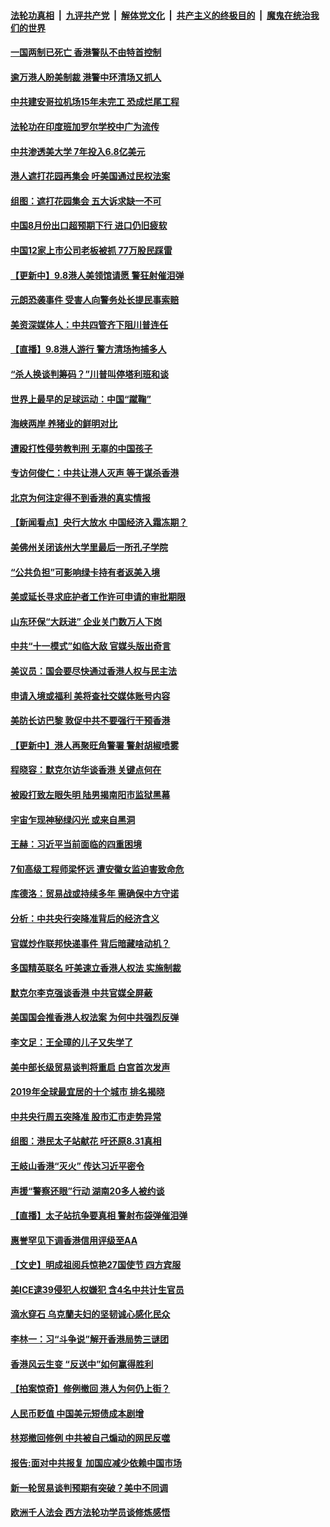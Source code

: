 ####  [法轮功真相](../../../../basic/blob/master/README.md?t=09090100) &nbsp;|&nbsp; [九评共产党](../../../../9ping.md/blob/master/README.md?t=09090100) &nbsp;|&nbsp; [解体党文化](../../../../jtdwh.md/blob/master/README.md?t=09090100)  &nbsp;|&nbsp; [共产主义的终极目的](../../../../gczydzjmd.md/blob/master/README.md?t=09090100) &nbsp;|&nbsp; [魔鬼在统治我们的世界](../../../../mgztzwmdsj.md/blob/master/README.md?t=09090100) 

#### [一国两制已死亡 香港警队不由特首控制](../pages/nf4514/n11507910.md?t=09090100) 

#### [逾万港人盼美制裁 港警中环清场又抓人](../pages/nf4514/n11508033.md?t=09090100) 

#### [中共建安哥拉机场15年未完工 恐成烂尾工程](../pages/nf4514/n11507849.md?t=09090100) 

#### [法轮功在印度班加罗尔学校中广为流传](../pages/nf4514/n11507314.md?t=09090100) 

#### [中共渗透美大学 7年投入6.8亿美元](../pages/nf4514/n11507759.md?t=09090100) 

#### [港人遮打花园再集会 吁美国通过民权法案](../pages/nf4514/n11507725.md?t=09090100) 

#### [组图：遮打花园集会 五大诉求缺一不可](../pages/nf4514/n11506529.md?t=09090100) 

#### [中国8月份出口超预期下行 进口仍旧疲软](../pages/nf4514/n11507613.md?t=09090100) 

#### [中国12家上市公司老板被抓 77万股民踩雷](../pages/nf4514/n11507650.md?t=09090100) 

#### [【更新中】9.8港人美领馆请愿 警狂射催泪弹](../pages/nf4514/n11506711.md?t=09090100) 

#### [元朗恐袭事件 受害人向警务处长提民事索赔](../pages/nf4514/n11507483.md?t=09090100) 

#### [美资深媒体人：中共四管齐下阻川普连任](../pages/nf4514/n11507361.md?t=09090100) 

#### [【直播】9.8港人游行 警方清场拘捕多人](../pages/nf4514/n11504168.md?t=09090100) 

#### [“杀人换谈判筹码？”川普叫停塔利班和谈](../pages/nf4514/n11506928.md?t=09090100) 

#### [世界上最早的足球运动：中国“蹴鞠”](../pages/nf4514/n8010456.md?t=09090100) 

#### [海峡两岸 养猪业的鲜明对比](../pages/nf4514/n11489537.md?t=09090100) 

#### [遭殴打性侵劳教判刑 无辜的中国孩子](../pages/nf4514/n11498781.md?t=09090100) 

#### [专访何俊仁：中共让港人灭声 等于谋杀香港](../pages/nf4514/n11506434.md?t=09090100) 

#### [北京为何注定得不到香港的真实情报](../pages/nf4514/n11506218.md?t=09090100) 

#### [【新闻看点】央行大放水 中国经济入霜冻期？](../pages/nf4514/n11506096.md?t=09090100) 

#### [美佛州关闭该州大学里最后一所孔子学院](../pages/nf4514/n11506106.md?t=09090100) 

#### [“公共负担”可影响绿卡持有者返美入境](../pages/nf4514/n11505077.md?t=09090100) 

#### [美或延长寻求庇护者工作许可申请的审批期限](../pages/nf4514/n11506100.md?t=09090100) 

#### [山东环保“大跃进” 企业关门数万人下岗](../pages/nf4514/n11505808.md?t=09090100) 

#### [中共“十一模式”如临大敌 官媒头版出奇言](../pages/nf4514/n11505756.md?t=09090100) 

#### [美议员：国会要尽快通过香港人权与民主法](../pages/nf4514/n11505799.md?t=09090100) 

#### [申请入境或福利 美将查社交媒体账号内容](../pages/nf4514/n11505983.md?t=09090100) 

#### [美防长访巴黎 敦促中共不要强行干预香港](../pages/nf4514/n11505584.md?t=09090100) 

#### [【更新中】港人再聚旺角警署 警射胡椒喷雾](../pages/nf4514/n11505181.md?t=09090100) 

#### [程晓容：默克尔访华谈香港 关键点何在](../pages/nf4514/n11505133.md?t=09090100) 

#### [被殴打致左眼失明 陆男揭南阳市监狱黑幕](../pages/nf4514/n11505292.md?t=09090100) 

#### [宇宙乍现神秘绿闪光 或来自黑洞](../pages/nf4514/n11504672.md?t=09090100) 

#### [王赫：习近平当前面临的四重困境](../pages/nf4514/n11488625.md?t=09090100) 

#### [7旬高级工程师梁怀远 遭安徽女监迫害致命危](../pages/nf4514/n11503384.md?t=09090100) 

#### [库德洛：贸易战或持续多年 需确保中方守诺](../pages/nf4514/n11504816.md?t=09090100) 

#### [分析：中共央行突降准背后的经济含义](../pages/nf4514/n11504714.md?t=09090100) 

#### [官媒炒作联邦快递事件 背后暗藏啥动机？](../pages/nf4514/n11504588.md?t=09090100) 

#### [多国精英联名 吁美速立香港人权法 实施制裁](../pages/nf4514/n11504616.md?t=09090100) 

#### [默克尔李克强谈香港 中共官媒全屏蔽](../pages/nf4514/n11504414.md?t=09090100) 

#### [美国国会推香港人权法案 为何中共强烈反弹](../pages/nf4514/n11504151.md?t=09090100) 

#### [李文足：王全璋的儿子又失学了](../pages/nf4514/n11504495.md?t=09090100) 

#### [美中部长级贸易谈判将重启 白宫首次发声](../pages/nf4514/n11504305.md?t=09090100) 

#### [2019年全球最宜居的十个城市 排名揭晓](../pages/nf4514/n11504171.md?t=09090100) 

#### [中共央行周五突降准 股市汇市走势异常](../pages/nf4514/n11504041.md?t=09090100) 

#### [组图：港民太子站献花 吁还原8.31真相](../pages/nf4514/n11503867.md?t=09090100) 

#### [王岐山香港“灭火” 传达习近平密令](../pages/nf4514/n11504007.md?t=09090100) 

#### [声援“警察还眼”行动  湖南20多人被约谈](../pages/nf4514/n11502811.md?t=09090100) 

#### [【直播】太子站抗争要真相 警射布袋弹催泪弹](../pages/nf4514/n11502948.md?t=09090100) 

#### [惠誉罕见下调香港信用评级至AA](../pages/nf4514/n11503513.md?t=09090100) 

#### [【文史】明成祖阅兵惊艳27国使节 四方宾服](../pages/nf4514/n8001384.md?t=09090100) 

#### [美ICE逮39侵犯人权嫌犯 含4名中共计生官员](../pages/nf4514/n11502617.md?t=09090100) 

#### [滴水穿石 乌克蘭夫妇的坚韧诚心感化民众](../pages/nf4514/n11500416.md?t=09090100) 

#### [李林一：习“斗争说”解开香港局势三谜团](../pages/nf4514/n11503007.md?t=09090100) 

#### [香港风云生变 “反送中”如何赢得胜利](../pages/nf4514/n11502453.md?t=09090100) 

#### [【拍案惊奇】修例撤回 港人为何仍上街？](../pages/nf4514/n11502718.md?t=09090100) 

#### [人民币贬值 中国美元短债成本剧增](../pages/nf4514/n11502641.md?t=09090100) 

#### [林郑撤回修例 中共被自己煽动的网民反噬](../pages/nf4514/n11502569.md?t=09090100) 

#### [报告:面对中共报复 加国应减少依赖中国市场](../pages/nf4514/n11502185.md?t=09090100) 

#### [新一轮贸易谈判预期有突破？美中不同调](../pages/nf4514/n11502067.md?t=09090100) 

#### [欧洲千人法会 西方法轮功学员谈修炼感悟](../pages/nf4514/n11501516.md?t=09090100) 

